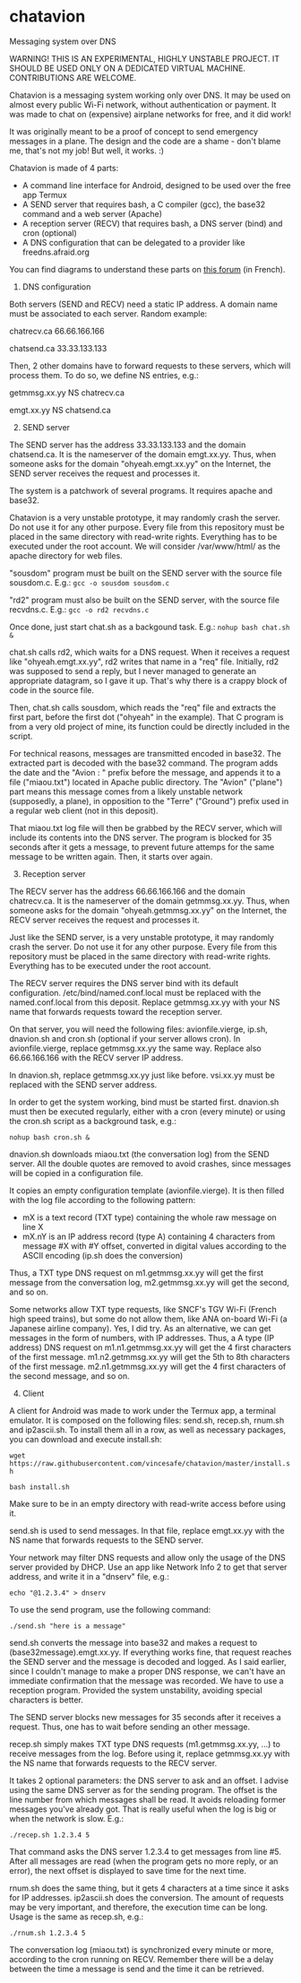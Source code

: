 # chatavion
Messaging system over DNS

WARNING! THIS IS AN EXPERIMENTAL, HIGHLY UNSTABLE PROJECT. 
IT SHOULD BE USED ONLY ON A DEDICATED VIRTUAL MACHINE. 
CONTRIBUTIONS ARE WELCOME.

Chatavion is a messaging system working only over DNS.
It may be used on almost every public Wi-Fi network, without authentication or payment. 
It was made to chat on (expensive) airplane networks for free, and it did work!

It was originally meant to be a proof of concept to send emergency messages in a plane. The design and the code are a shame - don't blame me, that's not my job! But well, it works. :) 

Chatavion is made of 4 parts:
 - A command line interface for Android, designed to be used over the free app Termux
 - A SEND server that requires bash, a C compiler (gcc), the base32 command and a web server (Apache) 
 - A reception server (RECV) that requires bash, a DNS server (bind) and cron (optional)
 - A DNS configuration that can be delegated to a provider like freedns.afraid.org
 
You can find diagrams to understand these parts on [this forum](https://zestedesavoir.com/forums/sujet/12757/chatavion-une-messagerie-passe-partout/#p206189) (in French). 
 
1. DNS configuration

Both servers (SEND and RECV) need a static IP address. A domain name must be associated to each server. Random example:

chatrecv.ca    66.66.166.166

chatsend.ca    33.33.133.133

Then, 2 other domains have to forward requests to these servers, which will process them.
To do so, we define NS entries, e.g.:

getmmsg.xx.yy   NS   chatrecv.ca

emgt.xx.yy      NS   chatsend.ca

2. SEND server

The SEND server has the address 33.33.133.133 and the domain chatsend.ca. 
It is the nameserver of the domain emgt.xx.yy. Thus, when someone asks for the domain "ohyeah.emgt.xx.yy" on the Internet, 
the SEND server receives the request and processes it.

The system is a patchwork of several programs. It requires apache and base32.

Chatavion is a very unstable prototype, it may randomly crash the server. Do not use it for any other purpose. 
Every file from this repository must be placed in the same directory with read-write rights. 
Everything has to be executed under the root account. We will consider /var/www/html/ as the apache directory for web files.

"sousdom" program must be built on the SEND server with the source file sousdom.c. E.g.:
```gcc -o sousdom sousdom.c```

"rd2" program must also be built on the SEND server, with the source file recvdns.c. E.g.:
```gcc -o rd2 recvdns.c```

Once done, just start chat.sh as a backgound task. E.g.:
```nohup bash chat.sh &```

chat.sh calls rd2, which waits for a DNS request. 
When it receives a request like "ohyeah.emgt.xx.yy", rd2 writes that name in a "req" file.
Initially, rd2 was supposed to send a reply, but I never managed to generate an appropriate datagram, so I gave it up.
That's why there is a crappy block of code in the source file.

Then, chat.sh calls sousdom, which reads the "req" file and extracts the first part, before the first dot ("ohyeah" in the example).
That C program is from a very old project of mine, its function could be directly included in the script.

For technical reasons, messages are transmitted encoded in base32. The extracted part is decoded with the base32 command. 
The program adds the date and the "Avion : " prefix before the message, and appends it to a file ("miaou.txt") located in Apache 
public directory. The "Avion" ("plane") part means this message comes from a likely unstable network (supposedly, a plane), 
in opposition to the "Terre" ("Ground") prefix used in a regular web client (not in this deposit).

That miaou.txt log file will then be grabbed by the RECV server, which will include its contents into the DNS server.
The program is blocked for 35 seconds after it gets a message, to prevent future attemps for the same message to be written again. 
Then, it starts over again.

3. Reception server

The RECV server has the address 66.66.166.166 and the domain chatrecv.ca. 
It is the nameserver of the domain getmmsg.xx.yy. Thus, when someone asks for the domain "ohyeah.getmmsg.xx.yy" on the Internet, 
the RECV server receives the request and processes it.

Just like the SEND server, is a very unstable prototype, it may randomly crash the server. Do not use it for any other purpose. 
Every file from this repository must be placed in the same directory with read-write rights. 
Everything has to be executed under the root account. 

The RECV server requires the DNS server bind with its default configuration. /etc/bind/named.conf.local must be replaced with the named.conf.local from this deposit. Replace getmmsg.xx.yy with your NS name that forwards requests toward the reception server.

On that server, you will need the following files: avionfile.vierge, ip.sh, dnavion.sh and cron.sh (optional if your server allows cron). In avionfile.vierge, replace getmmsg.xx.yy the same way. Replace also 66.66.166.166 with the RECV server IP address. 

In dnavion.sh, replace getmmsg.xx.yy just like before. vsi.xx.yy must be replaced with the SEND server address.

In order to get the system working, bind must be started first. dnavion.sh must then be executed regularly, either with a cron (every minute) or using the cron.sh script as a background task, e.g.: 

```nohup bash cron.sh &```

dnavion.sh downloads miaou.txt (the conversation log) from the SEND server. All the double quotes are removed to avoid crashes, since messages will be copied in a configuration file.

It copies an empty configuration template (avionfile.vierge). It is then filled with the log file according to the following pattern:
 - mX is a text record (TXT type) containing the whole raw message on line X
 - mX.nY is an IP address record (type A) containing 4 characters from message #X with #Y offset, converted in digital values according to the ASCII encoding (ip.sh does the conversion)
  
Thus, a TXT type DNS request on m1.getmmsg.xx.yy will get the first message from the conversation log, m2.getmmsg.xx.yy will get the second, and so on.

Some networks allow TXT type requests, like SNCF's TGV Wi-Fi (French high speed trains), but some do not allow them, like ANA on-board Wi-Fi (a Japanese airline company). Yes, I did try. As an alternative, we can get messages in the form of numbers, with IP addresses. Thus, a A type (IP address) DNS request on m1.n1.getmmsg.xx.yy will get the 4 first characters of the first message. 
m1.n2.getmmsg.xx.yy will get the 5th to 8th characters of the first message. 
m2.n1.getmmsg.xx.yy will get the 4 first characters of the second message, and so on.

4. Client

A client for Android was made to work under the Termux app, a terminal emulator. It is composed on the following files: 
send.sh, recep.sh, rnum.sh and ip2ascii.sh. 
To install them all in a row, as well as necessary packages, you can download and execute install.sh: 

```wget https://raw.githubusercontent.com/vincesafe/chatavion/master/install.sh```

```bash install.sh```

Make sure to be in an empty directory with read-write access before using it.

send.sh is used to send messages. In that file, replace emgt.xx.yy with the NS name that forwards requests to the SEND server.

Your network may filter DNS requests and allow only the usage of the DNS server provided by DHCP. Use an app like Network Info 2 
to get that server address, and write it in a "dnserv" file, e.g.:

```echo "@1.2.3.4" > dnserv```

To use the send program, use the following command: 

```./send.sh "here is a message"```

send.sh converts the message into base32 and makes a request to (base32message).emgt.xx.yy. 
If everything works fine, that request reaches the SEND server and the message is decoded and logged. 
As I said earlier, since I couldn't manage to make a proper DNS response, we can't have an immediate confirmation that the message 
was recorded. We have to use a reception program. Provided the system unstability, avoiding special characters is better.

The SEND server blocks new messages for 35 seconds after it receives a request. Thus, one has to wait before sending an other message.

recep.sh simply makes TXT type DNS requests (m1.getmmsg.xx.yy, ...) to receive messages from the log. Before using it, replace getmmsg.xx.yy with the NS name that forwards requests to the RECV server.

It takes 2 optional parameters: the DNS server to ask and an offset. I advise using the same DNS server as for the sending program. The offset is the line number from which messages shall be read. It avoids reloading former messages you've already got. 
That is really useful when the log is big or when the network is slow. E.g.:

```./recep.sh 1.2.3.4 5```

That command asks the DNS server 1.2.3.4 to get messages from line #5. After all messages are read (when the program gets no more reply, or an error), the next offset is displayed to save time for the next time.

rnum.sh does the same thing, but it gets 4 characters at a time since it asks for IP addresses. ip2ascii.sh does the conversion. 
The amount of requests may be very important, and therefore, the execution time can be long. Usage is the same as recep.sh, e.g.:

```./rnum.sh 1.2.3.4 5```

The conversation log (miaou.txt) is synchronized every minute or more, according to the cron running on RECV. Remember there will be a delay between the time a message is send and the time it can be retrieved.
